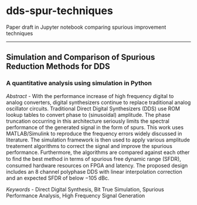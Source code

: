 # dds-spur-techniques
Paper draft in Jupyter notebook comparing spurious improvement techniques

---

## Simulation and Comparison of Spurious Reduction Methods for DDS
### A quantitative analysis using simulation in Python

*Abstract* - With the performance increase of high frequency digital to analog converters, digital synthesizers continue to replace traditional analog oscillator circuits. Traditional Direct Digital Synthesizers (DDS) use ROM lookup tables to convert phase to (sinusoidal) amplitude. The phase truncation occurring in this architecture seriously limits the spectral performance of the generated signal in the form of spurs. This work uses MATLAB/Simulink to reproduce the frequency errors widely discussed in literature. The simulation framework is then used to apply various amplitude treatement algorithms to correct the signal and improve the spurious performance. Furthermore, the algorithms are compared against each other to ﬁnd the best method in terms of spurious free dynamic range (SFDR), consumed hardware resources on FPGA and latency. The proposed design includes an 8 channel polyphase DDS with linear interpolation correction and an expected SFDR of below −105 dBc.

*Keywords* - Direct Digital Synthesis, Bit True Simulation, Spurious Performance Analysis, High Frequency Signal Generation
